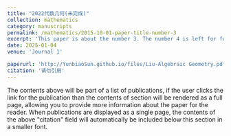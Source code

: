 ```yaml
---
title: "2022代数几何(未完成)"
collection: mathematics
category: manuscripts
permalink: /mathematics/2015-10-01-paper-title-number-3
excerpt: 'This paper is about the number 3. The number 4 is left for future work.'
date: 2025-01-04
venue: 'Journal 1'

paperurl: 'http://YunbiaoSun.github.io/files/Liu-Algebraic Geometry.pdf'
citation: '请勿引用'
---
```


The contents above will be part of a list of publications, if the user clicks the link for the publication than the contents of section will be rendered as a full page, allowing you to provide more information about the paper for the reader. When publications are displayed as a single page, the contents of the above "citation" field will automatically be included below this section in a smaller font.